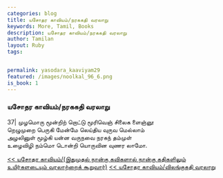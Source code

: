 ```yaml
---  
categories: blog  
title: யசோதர காவியம்/நரககதி வரலாறு
keywords: More, Tamil, Books  
description: யசோதர காவியம்/நரககதி வரலாறு
author: Tamilan  
layout: Ruby  
tags:     


permalink: yasodara_kaaviyam29  
featured: /images/noolkal_96_6.png  
is_book: 1
---  
```



### யசோதர காவியம்/நரககதி வரலாறு

37| முழமொரு மூன்றிற் றொட்டு மூரிவெஞ் சிலைக ளைஞ்ஞூ  
றெழுமுறை பெருகி மேன்மே லெய்திய வுருவ மெல்லாம்  
அழலினுள் மூழ்கி யன்ன வருநவை நரகந் தம்முள்  
உழைவிழி நம்மொ டொன்றி யொருவின வுணர லாமோ.

[<< யசோதர காவியம்/(இதுமுதல் நான்கு கவிகளால் நான்கு கதிகளிலும் உயிர்களடையும் வரலாற்றைக் கூறுவார்)](yasodara_kaaviyam28) [<< யசோதர காவியம்/விலங்குகதி வரலாறு](yasodara_kaaviyam30)


